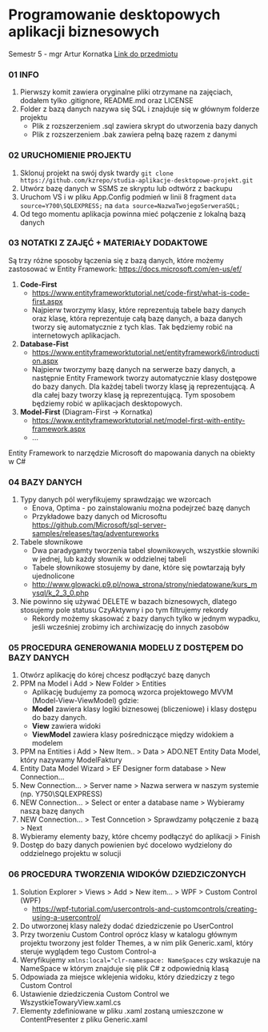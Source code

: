 ﻿# Programowanie desktopowych aplikacji biznesowych

Semestr 5 - mgr Artur Kornatka
[Link do przedmiotu](https://wsb-nlu.clouda.edu.pl/Kursy/ListaKursow?idPrzedmiotEdycja=58592)

### 01 INFO

1. Pierwszy komit zawiera oryginalne pliki otrzymane na zajęciach, dodałem tylko .gitignore, README.md oraz LICENSE
2. Folder z bazą danych nazywa się SQL i znajduje się w głównym folderze projektu
   - Plik z rozszerzeniem .sql zawiera skrypt do utworzenia bazy danych
   - Plik z rozszerzeniem .bak zawiera pełną bazę razem z danymi

### 02 URUCHOMIENIE PROJEKTU

1. Sklonuj projekt na swój dysk twardy `git clone https://github.com/kzrepo/studia-aplikacje-desktopowe-projekt.git`
2. Utwórz bazę danych w SSMS ze skryptu lub odtwórz z backupu
3. Uruchom VS i w pliku App.Config podmień w linii 8 fragment `data source=Y700\SQLEXPRESS;` na `data source=NazwaTwojegoSerweraSQL;`
4. Od tego momentu aplikacja powinna mieć połączenie z lokalną bazą danych

### 03 NOTATKI Z ZAJĘĆ + MATERIAŁY DODAKTOWE

Są trzy różne sposoby łączenia się z bazą danych, które możemy zastosować w Entity Framework:
https://docs.microsoft.com/en-us/ef/
1. **Code-First**
   - https://www.entityframeworktutorial.net/code-first/what-is-code-first.aspx
   - Najpierw tworzymy klasy, które reprezentują tabele bazy danych oraz klasę, która reprezentuje całą bazę danych, a baza danych tworzy się automatycznie z tych klas. Tak będziemy robić na internetowych aplikacjach.
2. **Database-Fist**
   - https://www.entityframeworktutorial.net/entityframework6/introduction.aspx
   - Najpierw tworzymy bazę danych na serwerze bazy danych, a następnie Entity Framework tworzy automatycznie klasy dostępowe do bazy danych. Dla każdej tabeli tworzy klasę ją reprezentującą. A dla całej bazy tworzy klasę ją reprezentującą. Tym sposobem będziemy robić w aplikacjach desktopowych.
3. **Model-First** (Diagram-First -> Kornatka)
   - https://www.entityframeworktutorial.net/model-first-with-entity-framework.aspx
   - ...

Entity Framework to narzędzie Microsoft do mapowania danych na obiekty w C#

### 04 BAZY DANYCH

1. Typy danych pól weryfikujemy sprawdzając we wzorcach
   - Enova, Optima - po zainstalowaniu można podejrzeć bazę danych
   - Przykładowe bazy danych od Microsoftu https://github.com/Microsoft/sql-server-samples/releases/tag/adventureworks
1. Tabele słownikowe
   - Dwa paradygamty tworzenia tabel słownikowych, wszystkie słowniki w jednej, lub każdy słownik w oddzielnej tabeli
   - Tabele słownikowe stosujemy by dane, które się powtarzają były ujednolicone
   - http://www.glowacki.p9.pl/nowa_strona/strony/niedatowane/kurs_mysql/k_2_3_0.php
3. Nie powinno się używać DELETE w bazach biznesowych, dlatego stosujemy pole statusu CzyAktywny i po tym filtrujemy rekordy
   - Rekordy możemy skasować z bazy danych tylko w jednym wypadku, jeśli wcześniej zrobimy ich archiwizację do innych zasobów

### 05 PROCEDURA GENEROWANIA MODELU Z DOSTĘPEM DO BAZY DANYCH 

1. Otwórz aplikację do kórej chcesz podłączyć bazę danych
2. PPM na Model i Add > New Folder > Entities
   - Aplikację budujemy za pomocą wzorca projektowego MVVM (Model-View-ViewModel) gdzie:
   - **Model** zawiera klasy logiki biznesowej (bliczeniowe) i klasy dostępu do bazy danych.
   - **View** zawiera widoki
   - **ViewModel** zawiera klasy pośredniczące między widokiem a modelem
3. PPM na Entities i Add > New Item.. > Data > ADO.NET Entity Data Model, który nazywamy ModelFaktury
4. Entity Data Model Wizard > EF Designer form database > New Connection...
5. New Connection... > Server name > Nazwa serwera w naszym systemie (np. Y750\SQLEXPRESS)
6. NEW Connection... > Select or enter a database name > Wybieramy naszą bazę danych
7. NEW Connection... > Test Conncetion > Sprawdzamy połączenie z bazą > Next
8. Wybieramy elementy bazy, które chcemy podłączyć do aplikacji > Finish
9. Dostęp do bazy danych powienien być docelowo wydzielony do oddzielnego projektu w solucji

### 06 PROCEDURA TWORZENIA WIDOKÓW DZIEDZICZONYCH

1. Solution Explorer > Views > Add > New item... > WPF > Custom Control (WPF)
   - https://wpf-tutorial.com/usercontrols-and-customcontrols/creating-using-a-usercontrol/
2. Do utworzonej klasy należy dodać dziedziczenie po UserControl
3. Przy tworzeniu Custom Control oprócz klasy w katalogu głównym projektu tworzony jest folder Themes, a w nim plik Generic.xaml, który steruje wyglądem tego Custom Control-a
4. Weryfikujemy `xmlns:local="clr-namespace: NameSpaces` czy wskazuje na NameSpace w którym znajduje się plik C# z odpowiednią klasą
5. Odpowiada za miejsce wklejenia widoku, który dziedziczy z tego Custom Control
6. Ustawienie dziedziczenia Custom Control we WszystkieTowaryView.xaml.cs
7. Elementy zdefiniowane w pliku .xaml zostaną umieszczone w ContentPresenter z pliku Generic.xaml